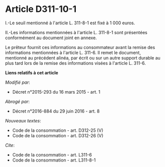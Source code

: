 # Article D311-10-1

I.-Le seuil mentionné à l'article L. 311-8-1 est fixé à 1 000 euros. 

II.-Les informations mentionnées à l'article L. 311-8-1 sont présentées conformément au document joint en annexe. 

Le prêteur fournit ces informations au consommateur avant la remise des informations mentionnées à l'article L. 311-6. Il
remet le document, mentionné au précédent alinéa, par écrit ou sur un autre support durable au plus tard lors de la remise
des informations visées à l'article L. 311-6.

**Liens relatifs à cet article**

_Modifié par_:

  - Décret n°2015-293 du 16 mars 2015 - art. 1

_Abrogé par_:

  - Décret n°2016-884 du 29 juin 2016 - art. 8

_Nouveaux textes_:

  - Code de la consommation - art. D312-25 (V)
  - Code de la consommation - art. D312-26 (V)

_Cite_:

  - Code de la consommation - art. L311-6
  - Code de la consommation - art. L311-8-1
